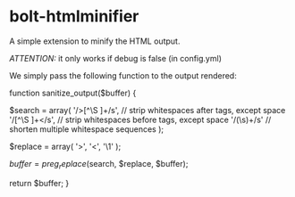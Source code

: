 bolt-htmlminifier
======================

A simple extension to minify the HTML output.

*ATTENTION:* it only works if debug is false (in config.yml)

We simply pass the following function to the output rendered:


function sanitize_output($buffer) {

$search = array(
'/\>[^\S ]+/s',  // strip whitespaces after tags, except space
'/[^\S ]+\</s',  // strip whitespaces before tags, except space
'/(\s)+/s'       // shorten multiple whitespace sequences
);

$replace = array(
'>',
'<',
'\\1'
);

$buffer = preg_replace($search, $replace, $buffer);



return $buffer;
}
